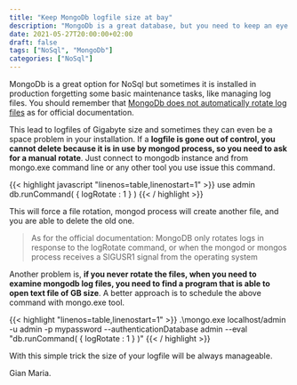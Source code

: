 ```yaml
---
title: "Keep MongoDb logfile size at bay"
description: "MongoDb is a great database, but you need to keep an eye to log files, because they can grow indefinitely"
date: 2021-05-27T20:00:00+02:00
draft: false
tags: ["NoSql", "MongoDb"]
categories: ["NoSql"]
---
```


MongoDb is a great option for NoSql but sometimes it is installed in production forgetting some basic maintenance tasks, like managing log files. You should remember that [MongoDb does not automatically rotate log files](https://docs.mongodb.com/manual/tutorial/rotate-log-files/) as for official documentation.

This lead to logfiles of Gigabyte size and sometimes they can even be a space problem in your installation. If a **logfile is gone out of control, you cannot delete because it is in use by mongod process, so you need to ask for a manual rotate**. Just connect to mongodb instance and from mongo.exe command line or any other tool you use issue this command.

{{< highlight javascript "linenos=table,linenostart=1" >}}
use admin
db.runCommand( { logRotate : 1 } )
{{< / highlight >}}

This will force a file rotation, mongod process will create another file, and you are able to delete the old one. 

> As for the official documentation: MongoDB only rotates logs in response to the logRotate command, or when the mongod or mongos process receives a SIGUSR1 signal from the operating system

Another problem is, **if you never rotate the files, when you need to examine mongodb log files, you need to find a program that is able to open text file of GB size**. A better approach is to schedule the above command with mongo.exe tool.

{{< highlight "linenos=table,linenostart=1" >}}
.\mongo.exe localhost/admin -u admin -p mypassword --authenticationDatabase admin --eval "db.runCommand( { logRotate : 1 } )"
{{< / highlight >}}

With this simple trick the size of your logfile will be always manageable. 

Gian Maria.
